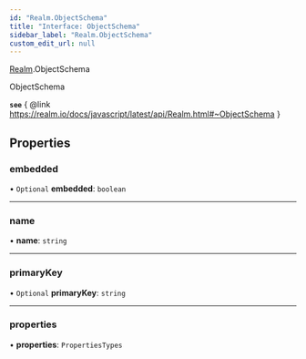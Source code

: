 ```yaml
---
id: "Realm.ObjectSchema"
title: "Interface: ObjectSchema"
sidebar_label: "Realm.ObjectSchema"
custom_edit_url: null
---
```


[Realm](../namespaces/Realm).ObjectSchema

ObjectSchema

**`see`** { @link https://realm.io/docs/javascript/latest/api/Realm.html#~ObjectSchema }

## Properties

### embedded

• `Optional` **embedded**: `boolean`

___

### name

• **name**: `string`

___

### primaryKey

• `Optional` **primaryKey**: `string`

___

### properties

• **properties**: `PropertiesTypes`
